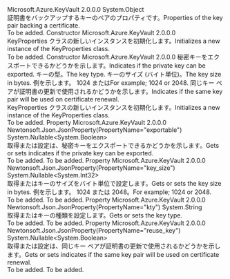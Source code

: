 <Type Name="KeyProperties" FullName="Microsoft.Azure.KeyVault.Models.KeyProperties">
  <TypeSignature Language="C#" Value="public class KeyProperties" />
  <TypeSignature Language="ILAsm" Value=".class public auto ansi beforefieldinit KeyProperties extends System.Object" />
  <TypeSignature Language="DocId" Value="T:Microsoft.Azure.KeyVault.Models.KeyProperties" />
  <TypeSignature Language="VB.NET" Value="Public Class KeyProperties" />
  <TypeSignature Language="F#" Value="type KeyProperties = class" />
  <AssemblyInfo>
    <AssemblyName>Microsoft.Azure.KeyVault</AssemblyName>
    <AssemblyVersion>2.0.0.0</AssemblyVersion>
  </AssemblyInfo>
  <Base>
    <BaseTypeName>System.Object</BaseTypeName>
  </Base>
  <Interfaces />
  <Docs>
    <summary>
            <span data-ttu-id="545bc-101">証明書をバックアップするキーのペアのプロパティです。</span><span class="sxs-lookup"><span data-stu-id="545bc-101">Properties of the key pair backing a certificate.</span></span>
            </summary>
    <remarks>To be added.</remarks>
  </Docs>
  <Members>
    <Member MemberName=".ctor">
      <MemberSignature Language="C#" Value="public KeyProperties ();" />
      <MemberSignature Language="ILAsm" Value=".method public hidebysig specialname rtspecialname instance void .ctor() cil managed" />
      <MemberSignature Language="DocId" Value="M:Microsoft.Azure.KeyVault.Models.KeyProperties.#ctor" />
      <MemberSignature Language="VB.NET" Value="Public Sub New ()" />
      <MemberType>Constructor</MemberType>
      <AssemblyInfo>
        <AssemblyName>Microsoft.Azure.KeyVault</AssemblyName>
        <AssemblyVersion>2.0.0.0</AssemblyVersion>
      </AssemblyInfo>
      <Parameters />
      <Docs>
        <summary>
            <span data-ttu-id="545bc-102">KeyProperties クラスの新しいインスタンスを初期化します。</span><span class="sxs-lookup"><span data-stu-id="545bc-102">Initializes a new instance of the KeyProperties class.</span></span>
            </summary>
        <remarks>To be added.</remarks>
      </Docs>
    </Member>
    <Member MemberName=".ctor">
      <MemberSignature Language="C#" Value="public KeyProperties (Nullable&lt;bool&gt; exportable = null, string keyType = null, Nullable&lt;int&gt; keySize = null, Nullable&lt;bool&gt; reuseKey = null);" />
      <MemberSignature Language="ILAsm" Value=".method public hidebysig specialname rtspecialname instance void .ctor(valuetype System.Nullable`1&lt;bool&gt; exportable, string keyType, valuetype System.Nullable`1&lt;int32&gt; keySize, valuetype System.Nullable`1&lt;bool&gt; reuseKey) cil managed" />
      <MemberSignature Language="DocId" Value="M:Microsoft.Azure.KeyVault.Models.KeyProperties.#ctor(System.Nullable{System.Boolean},System.String,System.Nullable{System.Int32},System.Nullable{System.Boolean})" />
      <MemberSignature Language="VB.NET" Value="Public Sub New (Optional exportable As Nullable(Of Boolean) = null, Optional keyType As String = null, Optional keySize As Nullable(Of Integer) = null, Optional reuseKey As Nullable(Of Boolean) = null)" />
      <MemberSignature Language="F#" Value="new Microsoft.Azure.KeyVault.Models.KeyProperties : Nullable&lt;bool&gt; * string * Nullable&lt;int&gt; * Nullable&lt;bool&gt; -&gt; Microsoft.Azure.KeyVault.Models.KeyProperties" Usage="new Microsoft.Azure.KeyVault.Models.KeyProperties (exportable, keyType, keySize, reuseKey)" />
      <MemberType>Constructor</MemberType>
      <AssemblyInfo>
        <AssemblyName>Microsoft.Azure.KeyVault</AssemblyName>
        <AssemblyVersion>2.0.0.0</AssemblyVersion>
      </AssemblyInfo>
      <Parameters>
        <Parameter Name="exportable" Type="System.Nullable&lt;System.Boolean&gt;" />
        <Parameter Name="keyType" Type="System.String" />
        <Parameter Name="keySize" Type="System.Nullable&lt;System.Int32&gt;" />
        <Parameter Name="reuseKey" Type="System.Nullable&lt;System.Boolean&gt;" />
      </Parameters>
      <Docs>
        <param name="exportable"><span data-ttu-id="545bc-103">秘密キーをエクスポートできるかどうかを示します。</span><span class="sxs-lookup"><span data-stu-id="545bc-103">Indicates if the private key can be exported.</span></span></param>
        <param name="keyType"><span data-ttu-id="545bc-104">キーの型。</span><span class="sxs-lookup"><span data-stu-id="545bc-104">The key type.</span></span></param>
        <param name="keySize"><span data-ttu-id="545bc-105">キーのサイズ (バイト単位)。</span><span class="sxs-lookup"><span data-stu-id="545bc-105">The key size in bytes.</span></span> <span data-ttu-id="545bc-106">例を示します。 1024 または</span><span class="sxs-lookup"><span data-stu-id="545bc-106">For example;  1024 or</span></span>
            2048.</param>
        <param name="reuseKey"><span data-ttu-id="545bc-107">同じキー ペアが証明書の更新で使用されるかどうかを示します。</span><span class="sxs-lookup"><span data-stu-id="545bc-107">Indicates if the same key pair will be used on certificate renewal.</span></span></param>
        <summary>
            <span data-ttu-id="545bc-108">KeyProperties クラスの新しいインスタンスを初期化します。</span><span class="sxs-lookup"><span data-stu-id="545bc-108">Initializes a new instance of the KeyProperties class.</span></span>
            </summary>
        <remarks>To be added.</remarks>
      </Docs>
    </Member>
    <Member MemberName="Exportable">
      <MemberSignature Language="C#" Value="public Nullable&lt;bool&gt; Exportable { get; set; }" />
      <MemberSignature Language="ILAsm" Value=".property instance valuetype System.Nullable`1&lt;bool&gt; Exportable" />
      <MemberSignature Language="DocId" Value="P:Microsoft.Azure.KeyVault.Models.KeyProperties.Exportable" />
      <MemberSignature Language="VB.NET" Value="Public Property Exportable As Nullable(Of Boolean)" />
      <MemberSignature Language="F#" Value="member this.Exportable : Nullable&lt;bool&gt; with get, set" Usage="Microsoft.Azure.KeyVault.Models.KeyProperties.Exportable" />
      <MemberType>Property</MemberType>
      <AssemblyInfo>
        <AssemblyName>Microsoft.Azure.KeyVault</AssemblyName>
        <AssemblyVersion>2.0.0.0</AssemblyVersion>
      </AssemblyInfo>
      <Attributes>
        <Attribute>
          <AttributeName>Newtonsoft.Json.JsonProperty(PropertyName="exportable")</AttributeName>
        </Attribute>
      </Attributes>
      <ReturnValue>
        <ReturnType>System.Nullable&lt;System.Boolean&gt;</ReturnType>
      </ReturnValue>
      <Docs>
        <summary>
            <span data-ttu-id="545bc-109">取得または設定は、秘密キーをエクスポートできるかどうかを示します。</span><span class="sxs-lookup"><span data-stu-id="545bc-109">Gets or sets indicates if the private key can be exported.</span></span>
            </summary>
        <value>To be added.</value>
        <remarks>To be added.</remarks>
      </Docs>
    </Member>
    <Member MemberName="KeySize">
      <MemberSignature Language="C#" Value="public Nullable&lt;int&gt; KeySize { get; set; }" />
      <MemberSignature Language="ILAsm" Value=".property instance valuetype System.Nullable`1&lt;int32&gt; KeySize" />
      <MemberSignature Language="DocId" Value="P:Microsoft.Azure.KeyVault.Models.KeyProperties.KeySize" />
      <MemberSignature Language="VB.NET" Value="Public Property KeySize As Nullable(Of Integer)" />
      <MemberSignature Language="F#" Value="member this.KeySize : Nullable&lt;int&gt; with get, set" Usage="Microsoft.Azure.KeyVault.Models.KeyProperties.KeySize" />
      <MemberType>Property</MemberType>
      <AssemblyInfo>
        <AssemblyName>Microsoft.Azure.KeyVault</AssemblyName>
        <AssemblyVersion>2.0.0.0</AssemblyVersion>
      </AssemblyInfo>
      <Attributes>
        <Attribute>
          <AttributeName>Newtonsoft.Json.JsonProperty(PropertyName="key_size")</AttributeName>
        </Attribute>
      </Attributes>
      <ReturnValue>
        <ReturnType>System.Nullable&lt;System.Int32&gt;</ReturnType>
      </ReturnValue>
      <Docs>
        <summary>
            <span data-ttu-id="545bc-110">取得またはキーのサイズをバイト単位で設定します。</span><span class="sxs-lookup"><span data-stu-id="545bc-110">Gets or sets the key size in bytes.</span></span> <span data-ttu-id="545bc-111">例を示します。 1024 または 2048。</span><span class="sxs-lookup"><span data-stu-id="545bc-111">For example;  1024 or 2048.</span></span>
            </summary>
        <value>To be added.</value>
        <remarks>To be added.</remarks>
      </Docs>
    </Member>
    <Member MemberName="KeyType">
      <MemberSignature Language="C#" Value="public string KeyType { get; set; }" />
      <MemberSignature Language="ILAsm" Value=".property instance string KeyType" />
      <MemberSignature Language="DocId" Value="P:Microsoft.Azure.KeyVault.Models.KeyProperties.KeyType" />
      <MemberSignature Language="VB.NET" Value="Public Property KeyType As String" />
      <MemberSignature Language="F#" Value="member this.KeyType : string with get, set" Usage="Microsoft.Azure.KeyVault.Models.KeyProperties.KeyType" />
      <MemberType>Property</MemberType>
      <AssemblyInfo>
        <AssemblyName>Microsoft.Azure.KeyVault</AssemblyName>
        <AssemblyVersion>2.0.0.0</AssemblyVersion>
      </AssemblyInfo>
      <Attributes>
        <Attribute>
          <AttributeName>Newtonsoft.Json.JsonProperty(PropertyName="kty")</AttributeName>
        </Attribute>
      </Attributes>
      <ReturnValue>
        <ReturnType>System.String</ReturnType>
      </ReturnValue>
      <Docs>
        <summary>
            <span data-ttu-id="545bc-112">取得またはキーの種類を設定します。</span><span class="sxs-lookup"><span data-stu-id="545bc-112">Gets or sets the key type.</span></span>
            </summary>
        <value>To be added.</value>
        <remarks>To be added.</remarks>
      </Docs>
    </Member>
    <Member MemberName="ReuseKey">
      <MemberSignature Language="C#" Value="public Nullable&lt;bool&gt; ReuseKey { get; set; }" />
      <MemberSignature Language="ILAsm" Value=".property instance valuetype System.Nullable`1&lt;bool&gt; ReuseKey" />
      <MemberSignature Language="DocId" Value="P:Microsoft.Azure.KeyVault.Models.KeyProperties.ReuseKey" />
      <MemberSignature Language="VB.NET" Value="Public Property ReuseKey As Nullable(Of Boolean)" />
      <MemberSignature Language="F#" Value="member this.ReuseKey : Nullable&lt;bool&gt; with get, set" Usage="Microsoft.Azure.KeyVault.Models.KeyProperties.ReuseKey" />
      <MemberType>Property</MemberType>
      <AssemblyInfo>
        <AssemblyName>Microsoft.Azure.KeyVault</AssemblyName>
        <AssemblyVersion>2.0.0.0</AssemblyVersion>
      </AssemblyInfo>
      <Attributes>
        <Attribute>
          <AttributeName>Newtonsoft.Json.JsonProperty(PropertyName="reuse_key")</AttributeName>
        </Attribute>
      </Attributes>
      <ReturnValue>
        <ReturnType>System.Nullable&lt;System.Boolean&gt;</ReturnType>
      </ReturnValue>
      <Docs>
        <summary>
            <span data-ttu-id="545bc-113">取得または設定は、同じキー ペアが証明書の更新で使用されるかどうかを示します。</span><span class="sxs-lookup"><span data-stu-id="545bc-113">Gets or sets indicates if the same key pair will be used on certificate renewal.</span></span>
            </summary>
        <value>To be added.</value>
        <remarks>To be added.</remarks>
      </Docs>
    </Member>
  </Members>
</Type>
